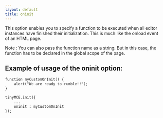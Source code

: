 ```yaml
---
layout: default
title: oninit
---
```


This option enables you to specify a function to be executed when all editor instances have finished their initialization. This is much like the onload event of an HTML page.

Note : You can also pass the function name as a string. But in this case, the function has to be declared in the global scope of the page.

## Example of usage of the oninit option:

```html
function myCustomOnInit() {
	alert("We are ready to rumble!!");
}

tinyMCE.init({
	...
	oninit : myCustomOnInit
});

```